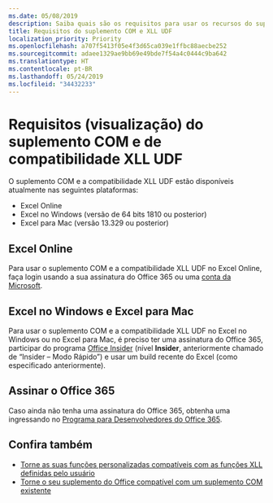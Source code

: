 ```yaml
---
ms.date: 05/08/2019
description: Saiba quais são os requisitos para usar os recursos do suplemento COM e de compatibilidade XLL UDF.
title: Requisitos do suplemento COM e XLL UDF
localization_priority: Priority
ms.openlocfilehash: a707f5413f05e4f3d65ca039e1ffbc88aecbe252
ms.sourcegitcommit: adaee1329ae9bb69e49bde7f54a4c0444c9ba642
ms.translationtype: HT
ms.contentlocale: pt-BR
ms.lasthandoff: 05/24/2019
ms.locfileid: "34432233"
---
```

# <a name="com-add-in-and-xll-udf-compatibility-requirements-preview"></a>Requisitos (visualização) do suplemento COM e de compatibilidade XLL UDF

O suplemento COM e a compatibilidade XLL UDF estão disponíveis atualmente nas seguintes plataformas:

- Excel Online
- Excel no Windows (versão de 64 bits 1810 ou posterior)
- Excel para Mac (versão 13.329 ou posterior)

## <a name="excel-online"></a>Excel Online
Para usar o suplemento COM e a compatibilidade XLL UDF no Excel Online, faça login usando a sua assinatura do Office 365 ou uma [conta da Microsoft](https://account.microsoft.com/account).

## <a name="excel-on-windows-and-excel-for-mac"></a>Excel no Windows e Excel para Mac
Para usar o suplemento COM e a compatibilidade XLL UDF no Excel no Windows ou no Excel para Mac, é preciso ter uma assinatura do Office 365, participar do programa [Office Insider](https://products.office.com/office-insider) (nível **Insider**, anteriormente chamado de “Insider – Modo Rápido”) e usar um build recente do Excel (como especificado anteriormente). 

## <a name="subscribe-to-office-365"></a>Assinar o Office 365
Caso ainda não tenha uma assinatura do Office 365, obtenha uma ingressando no [Programa para Desenvolvedores do Office 365](https://developer.microsoft.com/pt-BR/office/dev-program).

## <a name="see-also"></a>Confira também

- [Torne as suas funções personalizadas compatíveis com as funções XLL definidas pelo usuário](make-custom-functions-compatible-with-xll-udf.md)
- [Torne o seu suplemento do Office compatível com um suplemento COM existente](../develop/make-office-add-in-compatible-with-existing-com-add-in.md)